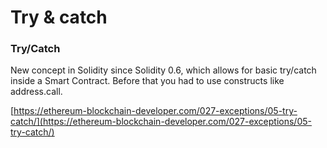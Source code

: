 # Try & catch

### Try/Catch

New concept in Solidity since Solidity 0.6, which allows for basic try/catch inside a Smart Contract. Before that you had to use constructs like address.call.

[https://ethereum-blockchain-developer.com/027-exceptions/05-try-catch/](https://ethereum-blockchain-developer.com/027-exceptions/05-try-catch/)
